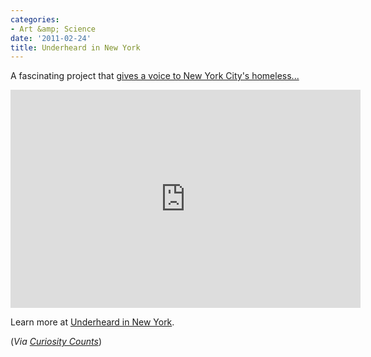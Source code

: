 ```yaml
---
categories:
- Art &amp; Science
date: '2011-02-24'
title: Underheard in New York
---
```


A fascinating project that <a href="https://www.youtube.com/watch?v=LuGe7udS0Z0">gives a voice to New York City's homeless...</a>

<p align="center"><iframe title="YouTube video player" width="560" height="349" src="https://www.youtube.com/embed/LuGe7udS0Z0?rel=0" frameborder="0" allowfullscreen></iframe></p>

Learn more at <a href="http://underheardinnewyork.com/">Underheard in New York</a>.

(<em>Via <a href="http://curiositycounts.com/post/3328883001/underheard-in-new-york-lovely-project-gives-new">Curiosity Counts</a></em>)